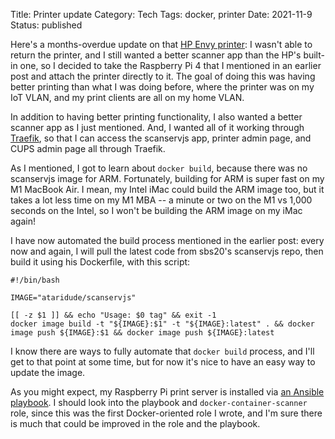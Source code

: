 Title: Printer update
Category: Tech
Tags: docker, printer
Date: 2021-11-9
Status: published

Here's a months-overdue update on that [HP Envy printer](https://www.unixdude.net/posts/2021/Sep/07/docker-build/):  I wasn't able to
return the printer, and I still wanted a better
scanner app than the HP's built-in one, so I decided to take the
Raspberry Pi 4 that I mentioned in an earlier post and attach the printer
directly to it.  The goal of doing this was having better printing
than what I was doing before, where the printer was on my IoT VLAN,
and my print clients are all on my home VLAN.

In addition to having better printing functionality, I also wanted a better scanner app as I just mentioned. And, I wanted all of it working through [Traefik](https://traefik.io/traefik/), so that I can access the scanservjs app, printer admin page, and CUPS admin page all through Traefik.

As I mentioned, I got to learn about `docker build`, because there was no scanservjs image for ARM.  Fortunately, building for ARM is super fast on my M1 MacBook Air. I mean, my Intel iMac could build the ARM image too, but it takes a lot less time on my M1 MBA -- a minute or two on the M1 vs 1,000 seconds on the Intel, so I won't be building the ARM image on my iMac again!

I have now automated the build process mentioned in the earlier post: every now and again, I will pull the latest code from sbs20's scanservjs repo, then build it using his Dockerfile, with this script:

```
#!/bin/bash

IMAGE="ataridude/scanservjs"

[[ -z $1 ]] && echo "Usage: $0 tag" && exit -1
docker image build -t "${IMAGE}:$1" -t "${IMAGE}:latest" . && docker image push ${IMAGE}:$1 && docker image push ${IMAGE}:latest
```

I know there are ways to fully automate that `docker build` process, and I'll get to that point at some time,
but for now it's nice to have an easy way to update the image.

As you might expect, my Raspberry Pi print server is installed via [an Ansible playbook](https://github.com/ataridude/ansible/blob/master/playbook_print_server.yml).
I should look into the playbook and `docker-container-scanner` role, since this was the first Docker-oriented role I wrote, and I'm sure there is much that could be improved in the role and the playbook.
